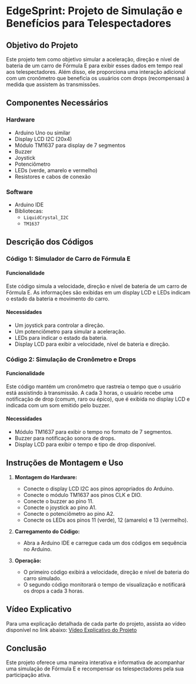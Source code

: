 # EdgeSprint: Projeto de Simulação e Benefícios para Telespectadores

## Objetivo do Projeto
Este projeto tem como objetivo simular a aceleração, direção e nível de bateria de um carro de Fórmula E para exibir esses dados em tempo real aos telespectadores. Além disso, ele proporciona uma interação adicional com um cronômetro que beneficia os usuários com drops (recompensas) à medida que assistem às transmissões.

## Componentes Necessários

### Hardware
- Arduino Uno ou similar
- Display LCD I2C (20x4)
- Módulo TM1637 para display de 7 segmentos
- Buzzer
- Joystick
- Potenciômetro
- LEDs (verde, amarelo e vermelho)
- Resistores e cabos de conexão

### Software
- Arduino IDE
- Bibliotecas:
  - `LiquidCrystal_I2C`
  - `TM1637`

## Descrição dos Códigos

### Código 1: Simulador de Carro de Fórmula E

#### Funcionalidade
Este código simula a velocidade, direção e nível de bateria de um carro de Fórmula E. As informações são exibidas em um display LCD e LEDs indicam o estado da bateria e movimento do carro.

#### Necessidades
- Um joystick para controlar a direção.
- Um potenciômetro para simular a aceleração.
- LEDs para indicar o estado da bateria.
- Display LCD para exibir a velocidade, nível de bateria e direção.

### Código 2: Simulação de Cronômetro e Drops

#### Funcionalidade
Este código mantém um cronômetro que rastreia o tempo que o usuário está assistindo à transmissão. A cada 3 horas, o usuário recebe uma notificação de drop (comum, raro ou épico), que é exibida no display LCD e indicada com um som emitido pelo buzzer.

#### Necessidades
- Módulo TM1637 para exibir o tempo no formato de 7 segmentos.
- Buzzer para notificação sonora de drops.
- Display LCD para exibir o tempo e tipo de drop disponível.

## Instruções de Montagem e Uso

1. **Montagem do Hardware:**
   - Conecte o display LCD I2C aos pinos apropriados do Arduino.
   - Conecte o módulo TM1637 aos pinos CLK e DIO.
   - Conecte o buzzer ao pino 11.
   - Conecte o joystick ao pino A1.
   - Conecte o potenciômetro ao pino A2.
   - Conecte os LEDs aos pinos 11 (verde), 12 (amarelo) e 13 (vermelho).

2. **Carregamento do Código:**
   - Abra a Arduino IDE e carregue cada um dos códigos em sequência no Arduino.

3. **Operação:**
   - O primeiro código exibirá a velocidade, direção e nível de bateria do carro simulado.
   - O segundo código monitorará o tempo de visualização e notificará os drops a cada 3 horas.

## Vídeo Explicativo

Para uma explicação detalhada de cada parte do projeto, assista ao vídeo disponível no link abaixo:
[Vídeo Explicativo do Projeto](https://www.canva.com/design/DAGEMyf7rcQ/cNwLiiHkScdg7CUHaZc7ug/edit?utm_content=DAGEMyf7rcQ&utm_campaign=designshare&utm_medium=link2&utm_source=sharebutton)

## Conclusão

Este projeto oferece uma maneira interativa e informativa de acompanhar uma simulação de Fórmula E e recompensar os telespectadores pela sua participação ativa.
